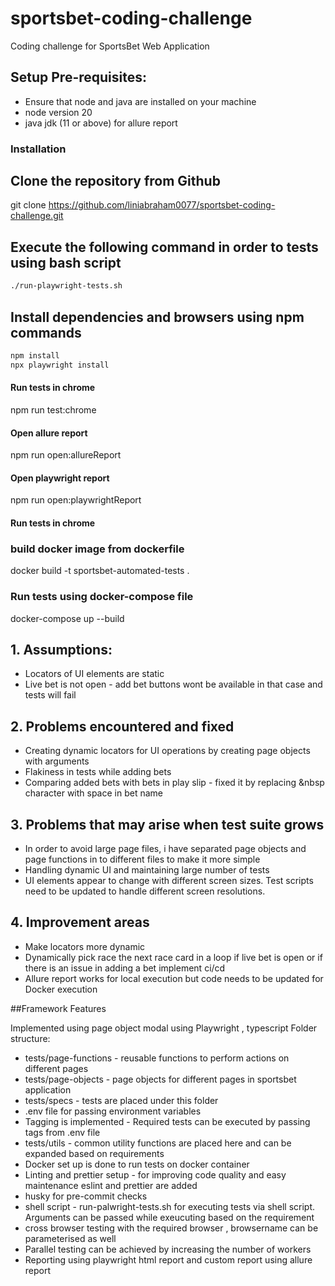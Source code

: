 # sportsbet-coding-challenge

Coding challenge for SportsBet Web Application

## Setup Pre-requisites:

* Ensure that node and java are installed on your machine
* node version 20
* java jdk (11 or above) for allure report

### Installation

## Clone the repository from Github

git clone https://github.com/liniabraham0077/sportsbet-coding-challenge.git

## Execute the following command in order to tests using bash script

```bash
./run-playwright-tests.sh
```

## Install dependencies and browsers using npm commands

```bash
npm install
npx playwright install
```

#### Run tests in chrome

npm run test:chrome

#### Open allure report
npm run open:allureReport

#### Open playwright report
npm run open:playwrightReport

#### Run tests in chrome

### build docker image from dockerfile

docker build -t sportsbet-automated-tests .

### Run tests using docker-compose file

docker-compose up --build

## 1. Assumptions:

* Locators of UI elements are static
* Live bet is not open - add bet buttons wont be available in that case and tests will fail

## 2. Problems encountered and fixed

* Creating dynamic locators for UI operations by creating page objects with arguments
* Flakiness in tests while adding bets
* Comparing added bets with bets in play slip - fixed it by replacing &nbsp character with space in bet name

## 3. Problems that may arise when test suite grows

* In order to avoid large page files, i have separated page objects and page functions in to different files to make it more simple
* Handling dynamic UI and maintaining large number of tests
* UI elements appear to change with different screen sizes. Test scripts need to be updated to handle different screen resolutions.

## 4. Improvement areas

* Make locators more dynamic
* Dynamically pick race the next race card in a loop if live bet is open or if there is an issue in adding a bet
implement ci/cd
* Allure report works for local execution but code needs to be updated for Docker execution


##Framework Features

Implemented using page object modal using Playwright , typescript
Folder structure:
* tests/page-functions - reusable functions to perform actions on different pages
* tests/page-objects - page objects for different pages in sportsbet application
* tests/specs - tests are placed under this folder
* .env file for passing environment variables
* Tagging is implemented - Required tests can be executed by passing tags from .env file
* tests/utils - common utility functions are placed here and can be expanded based on requirements
* Docker set up is done to run tests on docker container
* Linting and prettier setup - for improving code quality and easy maintenance eslint and prettier are added
* husky for pre-commit checks
* shell script - run-palwright-tests.sh for executing tests via shell script. Arguments can be passed while exeucuting based on the requirement
* cross browser testing with the required browser , browsername can be parameterised as well
* Parallel testing can be achieved by increasing the number of workers
* Reporting using playwright html report and custom report using allure report

